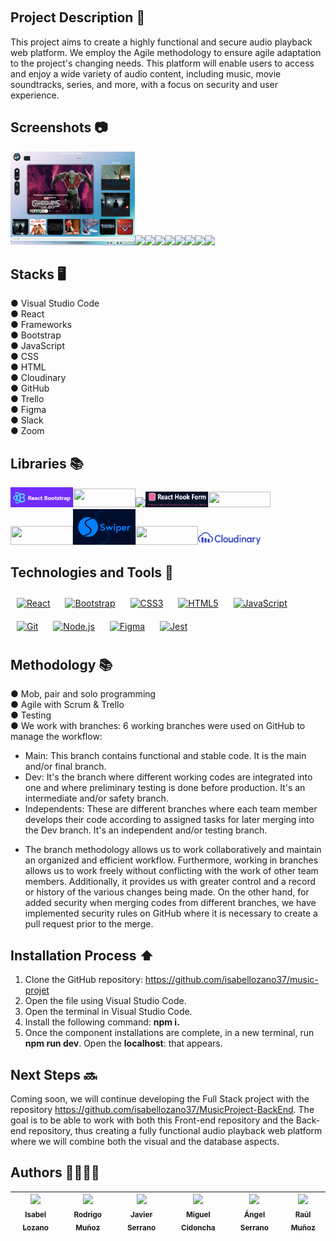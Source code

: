 <p align="center">
  <img src="" width="200" height="auto">
</p>


## Project Description 🚀

This project aims to create a highly functional and secure audio playback web platform. We employ the Agile methodology to ensure agile adaptation to the project's changing needs. This platform will enable users to access and enjoy a wide variety of audio content, including music, movie soundtracks, series, and more, with a focus on security and user experience.

## Screenshots 📷

<img src="images/Home.png" width="auto" height="150"><img src="images/Home2.jpeg" width="auto" height="150"><img src="images/Home3.jpeg" width="auto" height="150"><img src="images/FigAcc.jpeg" width="auto" height="150"><img src="images/Funko.jpeg" width="auto" height="150"><img src="images/Poster.jpeg" width="auto" height="150"><img src="images/Shirts.jpeg" width="auto" height="150"><img src="images/Login.jpeg" width="auto" height="150"><img src="images/Chart.jpeg" width="auto" height="150">


## Stacks 🖥️
● Visual Studio Code <br>
● React <br>
● Frameworks <br>
● Bootstrap <br>
● JavaScript <br>
● CSS <br>
● HTML <br>
● Cloudinary <br>
● GitHub <br>
● Trello <br>
● Figma <br>
● Slack <br>
● Zoom

## Libraries 📚

<img src="images/ReactBoostrap.png" width="100" height="auto"><img src="images/Formik.png" width="100" height="30"><img src="images/PrimeReact.png" width="100" height="auto"><img src="images/React Hook Form.png" width="100" height="25"><img src="images/React Router.png" width="100" height="25"><img src="images/Sweet Alert.png" width="100" height="30"><img src="images/Swiper.png" width="100" height="auto"><img src="images/YUP.png" width="100" height="30"><img src="images/Cloudinary.png" width="100" height="auto">

## Technologies and Tools 🔨
<div>  
<a href="https://reactjs.org/" target="_blank"><img style="margin: 10px" src="https://profilinator.rishav.dev/skills-assets/react-original-wordmark.svg" alt="React" height="50" /></a>  
<a href="https://getbootstrap.com/docs/3.4/javascript/" target="_blank"><img style="margin: 10px" src="https://profilinator.rishav.dev/skills-assets/bootstrap-plain.svg" alt="Bootstrap" height="50" /></a>  
<a href="https://www.w3schools.com/css/" target="_blank"><img style="margin: 10px" src="https://profilinator.rishav.dev/skills-assets/css3-original-wordmark.svg" alt="CSS3" height="50" /></a>  
<a href="https://en.wikipedia.org/wiki/HTML5" target="_blank"><img style="margin: 10px" src="https://profilinator.rishav.dev/skills-assets/html5-original-wordmark.svg" alt="HTML5" height="50" /></a>  
<a href="https://www.javascript.com/" target="_blank"><img style="margin: 10px" src="https://profilinator.rishav.dev/skills-assets/javascript-original.svg" alt="JavaScript" height="50" /></a>  
<a href="https://github.com/" target="_blank"><img style="margin: 10px" src="https://profilinator.rishav.dev/skills-assets/git-scm-icon.svg" alt="Git" height="50" /></a>  
<a href="https://nodejs.org/" target="_blank"><img style="margin: 10px" src="https://profilinator.rishav.dev/skills-assets/nodejs-original-wordmark.svg" alt="Node.js" height="50" /></a>  
<a href="https://www.figma.com/" target="_blank"><img style="margin: 10px" src="https://profilinator.rishav.dev/skills-assets/figma-icon.svg" alt="Figma" height="50" /></a>  
<a href="https://www.jestjs.io/" target="_blank"><img style="margin: 10px" src="https://profilinator.rishav.dev/skills-assets/jest.svg" alt="Jest" height="50" /></a>  
</div>

## Methodology 📚

● Mob, pair and solo programming <br>
● Agile with Scrum & Trello <br>
● Testing <br>
● We work with branches: 6 working branches were used on GitHub to manage the workflow: <br>
- Main: This branch contains functional and stable code. It is the main and/or final branch. <br>
- Dev: It's the branch where different working codes are integrated into one and where preliminary testing is done before production. It's an intermediate and/or safety branch. <br>
- Independents: These are different branches where each team member develops their code according to assigned tasks for later merging into the Dev branch. It's an independent and/or testing branch. <br>
+ The branch methodology allows us to work collaboratively and maintain an organized and efficient workflow. Furthermore, working in branches allows us to work freely without conflicting with the work of other team members. Additionally, it provides us with greater control and a record or history of the various changes being made. On the other hand, for added security when merging codes from different branches, we have implemented security rules on GitHub where it is necessary to create a pull request prior to the merge.


## Installation Process ⬆️

1. Clone the GitHub repository: https://github.com/isabellozano37/music-projet
2. Open the file using Visual Studio Code.
3. Open the terminal in Visual Studio Code.
4. Install the following command: **npm i.**
5. Once the component installations are complete, in a new terminal, run **npm run dev**. Open the **localhost**: that appears.


## Next Steps 🔜
Coming soon, we will continue developing the Full Stack project with the repository https://github.com/isabellozano37/MusicProject-BackEnd. The goal is to be able to work with both this Front-end repository and the Back-end repository, thus creating a fully functional audio playback web platform where we will combine both the visual and the database aspects.

## Authors 👨‍💻👩‍💻

| [<img src="https://avatars.githubusercontent.com/u/133955831?v=4" width=100><br><sub>Isabel Lozano</sub>](https://github.com/isabellozano37) | [<img src="https://avatars.githubusercontent.com/u/132651253?v=4" width=100><br><sub>Rodrigo Muñoz</sub>](https://github.com/Rodrialemu) | [<img src="https://avatars.githubusercontent.com/u/132766257?v=4" width=100><br><sub>Javier Serrano</sub>](https://github.com/JaviSeC) | [<img src="https://avatars.githubusercontent.com/u/132567398?v=4" width=100><br><sub>Miguel Cidoncha</sub>](https://github.com/miguelcidoncha) | [<img src="https://avatars.githubusercontent.com/u/132898611?v=4" width=100><br><sub>Ángel Serrano</sub>](https://github.com/angelserranocorrea) | [<img src="https://avatars.githubusercontent.com/u/132655532?v=4" width=100><br><sub>Raúl Muñoz</sub>](https://github.com/raulmunozrayo) |
| :---: | :---: | :---: | :---: | :---: | :---: |

